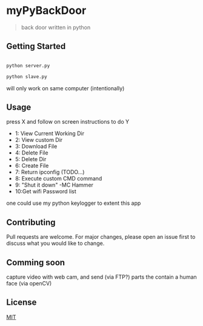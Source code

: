 # myPyBackDoor
> back door written in python 

## Getting Started 
```python

python server.py

python slave.py 

```
will only work on same computer (intentionally) 


## Usage
press X and follow on screen instructions to do Y
  - 1: View Current Working Dir
  - 2: View custom Dir
  - 3: Download File 
  - 4: Delete File 
  - 5: Delete Dir  
  - 6: Create File 
  - 7: Return ipconfig (TODO...) 
  - 8: Execute custom CMD command 
  - 9: "Shut it down" -MC Hammer 
  - 10:Get wifi Password list 
  
one could use my python keylogger to extent this app 
  
  
 ## Contributing
Pull requests are welcome. For major changes, please open an issue first to discuss what you would like to change.

## Comming soon 
capture video with web cam, and send (via FTP?) parts the contain a human face (via openCV) 

## License
[MIT](https://choosealicense.com/licenses/mit/)
